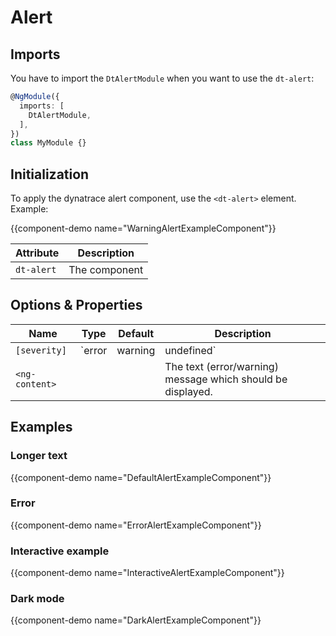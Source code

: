 # Alert

## Imports

You have to import the `DtAlertModule` when you want to use the `dt-alert`:

```typescript
@NgModule({
  imports: [
    DtAlertModule,
  ],
})
class MyModule {}
```

## Initialization

To apply the dynatrace alert component, use the `<dt-alert>` element. Example:

{{component-demo name="WarningAlertExampleComponent"}}

| Attribute        | Description    |
| ---------------- | -------------- |
| `dt-alert`       | The component  |

## Options & Properties

| Name  | Type | Default | Description |
| --- | --- | --- | --- |
| `[severity]` | `error | warning | undefined` | `undefined` | Sets the alert severity |
| `<ng-content>` | | | The text (error/warning) message which should be displayed. |

## Examples

### Longer text

{{component-demo name="DefaultAlertExampleComponent"}}

### Error

{{component-demo name="ErrorAlertExampleComponent"}}

### Interactive example

{{component-demo name="InteractiveAlertExampleComponent"}}

### Dark mode

{{component-demo name="DarkAlertExampleComponent"}}
